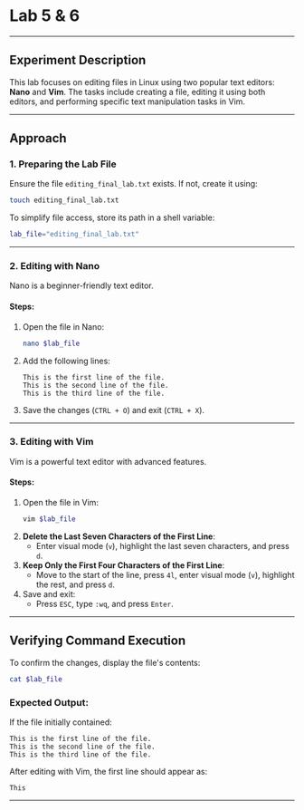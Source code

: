 # Lab 5 & 6

---

## Experiment Description
This lab focuses on editing files in Linux using two popular text editors: **Nano** and **Vim**. The tasks include creating a file, editing it using both editors, and performing specific text manipulation tasks in Vim.

---

## Approach

### 1. Preparing the Lab File
Ensure the file `editing_final_lab.txt` exists. If not, create it using:
```bash
touch editing_final_lab.txt
```

To simplify file access, store its path in a shell variable:
```bash
lab_file="editing_final_lab.txt"
```

---

### 2. Editing with Nano
Nano is a beginner-friendly text editor.

#### Steps:
1. Open the file in Nano:
   ```bash
   nano $lab_file
   ```
2. Add the following lines:
   ```
   This is the first line of the file.
   This is the second line of the file.
   This is the third line of the file.
   ```
3. Save the changes (`CTRL + O`) and exit (`CTRL + X`).


---

### 3. Editing with Vim
Vim is a powerful text editor with advanced features.

#### Steps:
1. Open the file in Vim:
   ```bash
   vim $lab_file
   ```
2. **Delete the Last Seven Characters of the First Line**:
   - Enter visual mode (`v`), highlight the last seven characters, and press `d`.
3. **Keep Only the First Four Characters of the First Line**:
   - Move to the start of the line, press `4l`, enter visual mode (`v`), highlight the rest, and press `d`.
4. Save and exit:
   - Press `ESC`, type `:wq`, and press `Enter`.


---

## Verifying Command Execution
To confirm the changes, display the file's contents:
```bash
cat $lab_file
```


### Expected Output:
If the file initially contained:
```
This is the first line of the file.
This is the second line of the file.
This is the third line of the file.
```

After editing with Vim, the first line should appear as:
```
This
```

---